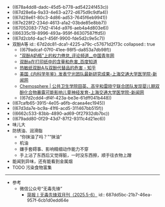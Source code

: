 - ((678a4dd8-dadc-45d5-b778-ad54224f453c))
- ((67d28e6a-9a33-4e63-a272-d675d9c9dfa4))
- ((67d28e61-80c3-4d86-ad53-7645f6eb9941))
- ((67e228f2-234d-4613-a1a2-03bde85e8bb7))
- ((67052083-77d2-414d-a976-aeb4a4d803e6))
- ((66335c19-8996-493a-959f-86307587ffd5))
- ((67d2cbfd-4ac1-456f-9900-fde5d2c9e5c7))
- 双酚A等
  id:: 67d2dc81-dca1-4225-a79c-c57671d2f73c
  collapsed:: true
	- ((679adcaf-07f0-41ee-98f5-da853a7db98f))
	- ["双酚A奶瓶"上的权力倦怠_评论频道__中国青年网](https://pinglun.youth.cn/zqsp/201103/t20110302_1496542.htm)
	- [双酚a在打印纸中的含量和危害_百度知道](https://zhidao.baidu.com/question/508950374.html)
	- [热敏纸双酚A与双酚代替品的危害 - 知乎](https://zhuanlan.zhihu.com/p/553161458)
	- [美国《内科学年鉴》发表宁光团队最新研究成果-上海交通大学医学院-新闻网](https://www.shsmu.edu.cn/news/info/1002/2163.htm)
	- [Chemosphere | 公共卫生学院田英、高宇和雷晓宁联合团队发现婴儿期双酚化合物暴露可能影响儿童神经发育-上海交通大学医学院-新闻网](https://www.shsmu.edu.cn/news/info/1006/24951.htm)
	- ((67d2cdd4-df4f-423a-be3e-61dff041b448))
- ((67cafb65-3915-4e05-a6fb-dcaea4ec1945))
- ((67d3da7e-bc9a-41f6-acd5-311467bb515f))
- ((6662c533-83bb-4890-ad69-0f27932db7bc))
- ((679add80-0f29-43d7-87f2-9311c4d21ec6))
- 味儿大
- 防锈油、润滑脂
	- “你抹油了吗？”“抹油”
	- 机油
	- 嫌手套碍事、影响精细动作能力不穿
	- 手上沾了东西后又觉得脏，一时没东西擦，顺手往衣物上蹭
- 能闻到异味，还有能看到金属烟
- TODO 污染食物富集
- ---
- 参考
	- 微信公众号“无毒先锋”
		- [简报丨无毒先锋双月刊（2025.5-6）](https://mp.weixin.qq.com/s/wvXHgyDgbtdxnDRuTVgBXg)
		  id:: 687dd5bc-21b7-46ea-957f-6cb1d0edd64e